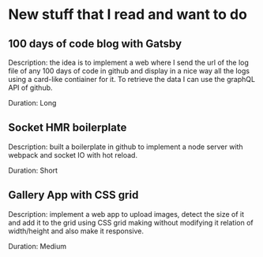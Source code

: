 # New stuff that I read and want to do

## 100 days of code blog with Gatsby
Description: the idea is to implement a web where I send the url of the log file of any 100 days of code in github and display in a nice way all the logs using a card-like contiainer for it. 
To retrieve the data I can use the  graphQL API of github.

Duration: Long

## Socket HMR boilerplate
Description: built a boilerplate in github to implement a node server with webpack and socket IO with hot reload.

Duration: Short

## Gallery App with CSS grid
Description: implement a web app to upload images, detect the size of it and add it to the grid using CSS grid making without modifying it relation of width/height and also make it responsive.

Duration: Medium
